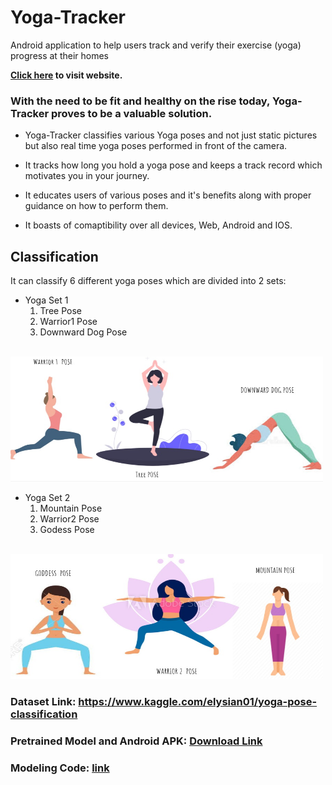 # Yoga-Tracker
Android application to help users track and verify their exercise (yoga) progress at their homes

<b><a href="https://elysian01.github.io/Exercise-And-Yoga-Tracker/">Click here</a> to visit website.</b>

### With the need to be fit and healthy on the rise today, Yoga-Tracker proves to be a valuable solution. 

* Yoga-Tracker classifies various Yoga poses and not just static pictures but also real time yoga poses performed in front of the camera. 

* It tracks how long you hold a yoga pose and keeps a track record which motivates you in your journey.

* It educates users of various poses and it's benefits along with proper guidance on how to perform them.

* It boasts of comaptibility over all devices, Web, Android and IOS.

## Classification

It can classify 6 different yoga poses which are divided into 2 sets:

* Yoga Set 1
    1. Tree Pose
    2. Warrior1 Pose
    3. Downward Dog Pose
<br><br>
<img src = "./imgs/yoga_set1.jpeg" width="500px" height = "200px">


* Yoga Set 2
    1. Mountain Pose
    2. Warrior2 Pose
    3. Godess Pose
<br><br>
<img src = "./imgs/yoga_set2.jpeg" width="500px" height = "200px">

### Dataset Link: https://www.kaggle.com/elysian01/yoga-pose-classification
### Pretrained Model and Android APK: [Download Link](https://drive.google.com/drive/folders/1I8TAGMQuEHPV8OrmxCArk9-DYF5-aYSv?usp=sharing)
### Modeling Code: [link](https://github.com/Elysian01/Exercise-And-Yoga-Tracker)
